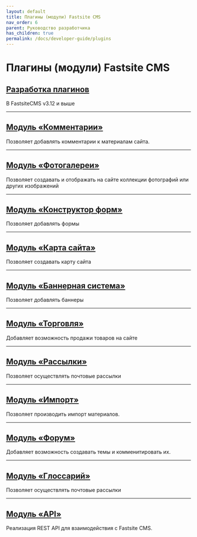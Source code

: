 ```yaml
---
layout: default
title: Плагины (модули) Fastsite CMS
nav_order: 6
parent: Руководство разработчика
has_children: true
permalink: /docs/developer-guide/plugins
---
```


# Плагины (модули) Fastsite CMS

## [Разработка плагинов]({{site.baseurl}}/docs/developer-guide/plugins/develop.html)

В FastsiteCMS v3.12 и выше

---

## [Модуль «Комментарии»]({{site.baseurl}}/docs/developer-guide/plugins/comm.html)

Позволяет добавлять комментарии к материалам сайта.

---

## [Модуль «Фотогалереи»]({{site.baseurl}}/docs/developer-guide/plugins/photos.html)

Позволяет создавать и отображать на сайте коллекции фотографий или других изображений

---

## [Модуль «Конструктор форм»]({{site.baseurl}}/docs/developer-guide/plugins/forms.html)

Позволяет добавлять формы

---

## [Модуль «Карта сайта»]({{site.baseurl}}/docs/developer-guide/plugins/sitemap.html)

Позволяет создавать карту сайта

---

## [Модуль «Баннерная система»]({{site.baseurl}}/docs/developer-guide/plugins/banner.html)

Позволяет добавлять баннеры

---

## [Модуль «Торговля»]({{site.baseurl}}/docs/developer-guide/plugins/trade.html)

Добавляет возможность продажи товаров на сайте

---

## [Модуль «Рассылки»]({{site.baseurl}}/docs/developer-guide/plugins/send.html)

Позволяет осуществлять почтовые рассылки

---

## [Модуль «Импорт»]({{site.baseurl}}/docs/developer-guide/plugins/import.html)

Позволяет производить импорт материалов.

---

## [Модуль «Форум»]({{site.baseurl}}/docs/developer-guide/plugins/forum.html)

Добавляет возможность создавать темы и комменитировать их.

---

## [Модуль «Глоссарий»]({{site.baseurl}}/docs/developer-guide/plugins/glossary.html)

Позволяет осуществлять почтовые рассылки

---

## [Модуль «API»]({{site.baseurl}}/docs/developer-guide/plugins/api.html)

Реализация REST API для взаимодействия с Fastsite CMS.